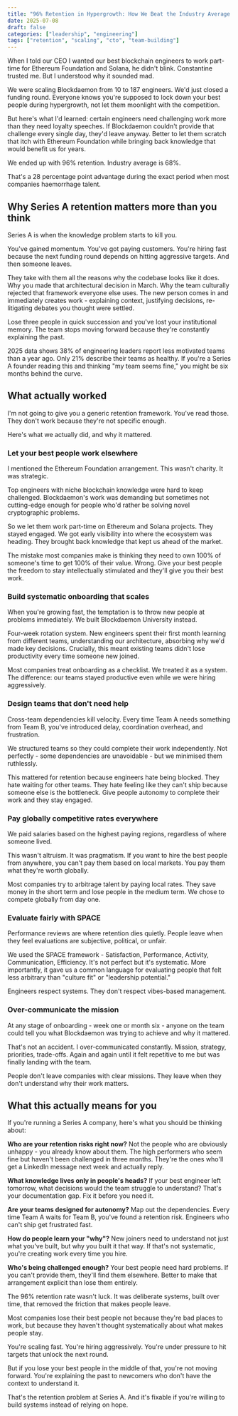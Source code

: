 ```yaml
---
title: "96% Retention in Hypergrowth: How We Beat the Industry Average by 28 Percentage Points"
date: 2025-07-08
draft: false
categories: ["leadership", "engineering"]
tags: ["retention", "scaling", "cto", "team-building"]
---
```


When I told our CEO I wanted our best blockchain engineers to work part-time for Ethereum Foundation and Solana, he didn't blink. Constantine trusted me. But I understood why it sounded mad.

We were scaling Blockdaemon from 10 to 187 engineers. We'd just closed a funding round. Everyone knows you're supposed to lock down your best people during hypergrowth, not let them moonlight with the competition.

But here's what I'd learned: certain engineers need challenging work more than they need loyalty speeches. If Blockdaemon couldn't provide that challenge every single day, they'd leave anyway. Better to let them scratch that itch with Ethereum Foundation while bringing back knowledge that would benefit us for years.

We ended up with 96% retention. Industry average is 68%.

That's a 28 percentage point advantage during the exact period when most companies haemorrhage talent.

## Why Series A retention matters more than you think

Series A is when the knowledge problem starts to kill you.

You've gained momentum. You've got paying customers. You're hiring fast because the next funding round depends on hitting aggressive targets. And then someone leaves.

They take with them all the reasons why the codebase looks like it does. Why you made that architectural decision in March. Why the team culturally rejected that framework everyone else uses. The new person comes in and immediately creates work - explaining context, justifying decisions, re-litigating debates you thought were settled.

Lose three people in quick succession and you've lost your institutional memory. The team stops moving forward because they're constantly explaining the past.

2025 data shows 38% of engineering leaders report less motivated teams than a year ago. Only 21% describe their teams as healthy. If you're a Series A founder reading this and thinking "my team seems fine," you might be six months behind the curve.

## What actually worked

I'm not going to give you a generic retention framework. You've read those. They don't work because they're not specific enough.

Here's what we actually did, and why it mattered.

### Let your best people work elsewhere

I mentioned the Ethereum Foundation arrangement. This wasn't charity. It was strategic.

Top engineers with niche blockchain knowledge were hard to keep challenged. Blockdaemon's work was demanding but sometimes not cutting-edge enough for people who'd rather be solving novel cryptographic problems.

So we let them work part-time on Ethereum and Solana projects. They stayed engaged. We got early visibility into where the ecosystem was heading. They brought back knowledge that kept us ahead of the market.

The mistake most companies make is thinking they need to own 100% of someone's time to get 100% of their value. Wrong. Give your best people the freedom to stay intellectually stimulated and they'll give you their best work.

### Build systematic onboarding that scales

When you're growing fast, the temptation is to throw new people at problems immediately. We built Blockdaemon University instead.

Four-week rotation system. New engineers spent their first month learning from different teams, understanding our architecture, absorbing why we'd made key decisions. Crucially, this meant existing teams didn't lose productivity every time someone new joined.

Most companies treat onboarding as a checklist. We treated it as a system. The difference: our teams stayed productive even while we were hiring aggressively.

### Design teams that don't need help

Cross-team dependencies kill velocity. Every time Team A needs something from Team B, you've introduced delay, coordination overhead, and frustration.

We structured teams so they could complete their work independently. Not perfectly - some dependencies are unavoidable - but we minimised them ruthlessly.

This mattered for retention because engineers hate being blocked. They hate waiting for other teams. They hate feeling like they can't ship because someone else is the bottleneck. Give people autonomy to complete their work and they stay engaged.

### Pay globally competitive rates everywhere

We paid salaries based on the highest paying regions, regardless of where someone lived.

This wasn't altruism. It was pragmatism. If you want to hire the best people from anywhere, you can't pay them based on local markets. You pay them what they're worth globally.

Most companies try to arbitrage talent by paying local rates. They save money in the short term and lose people in the medium term. We chose to compete globally from day one.

### Evaluate fairly with SPACE

Performance reviews are where retention dies quietly. People leave when they feel evaluations are subjective, political, or unfair.

We used the SPACE framework - Satisfaction, Performance, Activity, Communication, Efficiency. It's not perfect but it's systematic. More importantly, it gave us a common language for evaluating people that felt less arbitrary than "culture fit" or "leadership potential."

Engineers respect systems. They don't respect vibes-based management.

### Over-communicate the mission

At any stage of onboarding - week one or month six - anyone on the team could tell you what Blockdaemon was trying to achieve and why it mattered.

That's not an accident. I over-communicated constantly. Mission, strategy, priorities, trade-offs. Again and again until it felt repetitive to me but was finally landing with the team.

People don't leave companies with clear missions. They leave when they don't understand why their work matters.

## What this actually means for you

If you're running a Series A company, here's what you should be thinking about:

**Who are your retention risks right now?** Not the people who are obviously unhappy - you already know about them. The high performers who seem fine but haven't been challenged in three months. They're the ones who'll get a LinkedIn message next week and actually reply.

**What knowledge lives only in people's heads?** If your best engineer left tomorrow, what decisions would the team struggle to understand? That's your documentation gap. Fix it before you need it.

**Are your teams designed for autonomy?** Map out the dependencies. Every time Team A waits for Team B, you've found a retention risk. Engineers who can't ship get frustrated fast.

**How do people learn your "why"?** New joiners need to understand not just what you've built, but why you built it that way. If that's not systematic, you're creating work every time you hire.

**Who's being challenged enough?** Your best people need hard problems. If you can't provide them, they'll find them elsewhere. Better to make that arrangement explicit than lose them entirely.

The 96% retention rate wasn't luck. It was deliberate systems, built over time, that removed the friction that makes people leave.

Most companies lose their best people not because they're bad places to work, but because they haven't thought systematically about what makes people stay.

You're scaling fast. You're hiring aggressively. You're under pressure to hit targets that unlock the next round.

But if you lose your best people in the middle of that, you're not moving forward. You're explaining the past to newcomers who don't have the context to understand it.

That's the retention problem at Series A. And it's fixable if you're willing to build systems instead of relying on hope.
